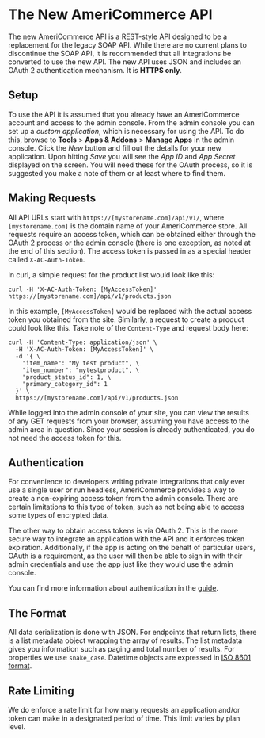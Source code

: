 The New AmeriCommerce API
=========================

The new AmeriCommerce API is a REST-style API designed to be a replacement for the legacy SOAP API. While there are no current plans to discontinue the SOAP API, it is recommended that all integrations be converted to use the new API. The new API uses JSON and includes an OAuth 2 authentication mechanism. It is **HTTPS only**.

Setup
-----

To use the API it is assumed that you already have an AmeriCommerce account and access to the admin console. From the admin console you can set up a *custom application*, which is necessary for using the API. To do this, browse to **Tools** > **Apps & Addons** > **Manage Apps** in the admin console. Click the *New* button and fill out the details for your new application. Upon hitting *Save* you will see the *App ID* and *App Secret* displayed on the screen. You will need these for the OAuth process, so it is suggested you make a note of them or at least where to find them.

Making Requests
---------------

All API URLs start with `https://[mystorename.com]/api/v1/`, where `[mystorename.com]` is the domain name of your AmeriCommerce store. All requests require an access token, which can be obtained either through the OAuth 2 process or the admin console (there is one exception, as noted at the end of this section). The access token is passed in as a special header called `X-AC-Auth-Token`.

In curl, a simple request for the product list would look like this:

```shell
curl -H 'X-AC-Auth-Token: [MyAccessToken]' https://[mystorename.com]/api/v1/products.json
```

In this example, `[MyAccessToken]` would be replaced with the actual access token you obtained from the site. Similarly, a request to create a product could look like this. Take note of the `Content-Type` and request body here:

```shell
curl -H 'Content-Type: application/json' \
  -H 'X-AC-Auth-Token: [MyAccessToken]' \
  -d '{ \
    "item_name": "My test product", \
    "item_number": "mytestproduct", \
    "product_status_id": 1, \
    "primary_category_id": 1
  }' \
  https://[mystorename.com]/api/v1/products.json
```

While logged into the admin console of your site, you can view the results of any GET requests from your browser, assuming you have access to the admin area in question. Since your session is already authenticated, you do not need the access token for this.

Authentication
--------------

For convenience to developers writing private integrations that only ever use a single user or run headless, AmeriCommerce provides a way to create a non-expiring access token from the admin console. There are certain limitations to this type of token, such as not being able to access some types of encrypted data.

The other way to obtain access tokens is via OAuth 2. This is the more secure way to integrate an application with the API and it enforces token expiration. Additionally, if the app is acting on the behalf of particular users, OAuth is a requirement, as the user will then be able to sign in with their admin credentials and use the app just like they would use the admin console.

You can find more information about authentication in the [guide](authentication.md).

The Format
----------

All data serialization is done with JSON. For endpoints that return lists, there is a list metadata object wrapping the array of results. The list metadata gives you information such as paging and total number of results. For properties we use `snake_case`. Datetime objects are expressed in [ISO 8601 format](datetimes.md).

Rate Limiting
-------------

We do enforce a rate limit for how many requests an application and/or token can make in a designated period of time. This limit varies by plan level.